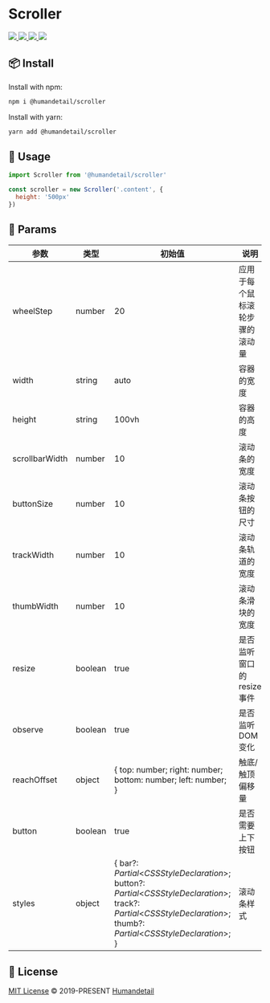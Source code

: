 # Scroller

<p>
<a href="https://github.com/humandetail/scroller">
  <img src="https://img.shields.io/github/license/humandetail/scroller.svg" />
</a>
<a href="https://github.com/humandetail/scroller">
  <img src="https://img.shields.io/github/issues/humandetail/scroller.svg" />
</a>
<a href="https://github.com/humandetail/scroller">
  <img src="https://img.shields.io/github/forks/humandetail/scroller.svg" />
</a>
<a href="https://github.com/humandetail/scroller">
  <img src="https://img.shields.io/github/stars/humandetail/scroller.svg" />
</a>
</p>

## 📦 Install

Install with npm:

```bash
npm i @humandetail/scroller
```

Install with yarn:

```bash
yarn add @humandetail/scroller
```

## 🦄 Usage

```js
import Scroller from '@humandetail/scroller'

const scroller = new Scroller('.content', {
  height: '500px'
})
```

##  📖 Params

| 参数           | 类型    | 初始值                                                       | 说明                           |
| -------------- | ------- | ------------------------------------------------------------ | ------------------------------ |
| wheelStep      | number  | 20                                                           | 应用于每个鼠标滚轮步骤的滚动量 |
| width          | string  | auto                                                         | 容器的宽度                     |
| height         | string  | 100vh                                                        | 容器的高度                     |
| scrollbarWidth | number  | 10                                                           | 滚动条的宽度                   |
| buttonSize     | number  | 10                                                           | 滚动条按钮的尺寸               |
| trackWidth     | number  | 10                                                           | 滚动条轨道的宽度               |
| thumbWidth     | number  | 10                                                           | 滚动条滑块的宽度               |
| resize         | boolean | true                                                         | 是否监听窗口的 resize 事件     |
| observe        | boolean | true                                                         | 是否监听 DOM 变化              |
| reachOffset    | object  | { top: number; right: number; bottom: number; left: number; } | 触底/触顶偏移量                |
| button         | boolean | true                                                         | 是否需要上下按钮               |
| styles         | object  | { bar?: *Partial*<*CSSStyleDeclaration*>; button?: *Partial*<*CSSStyleDeclaration*>; track?: *Partial*<*CSSStyleDeclaration*>; thumb?: *Partial*<*CSSStyleDeclaration*>; } | 滚动条样式                     |

## 📄 License

[MIT License](https://github.com/humandetail/scroller/blob/main/LICENSE) © 2019-PRESENT [Humandetail](https://github.com/humandetail)
